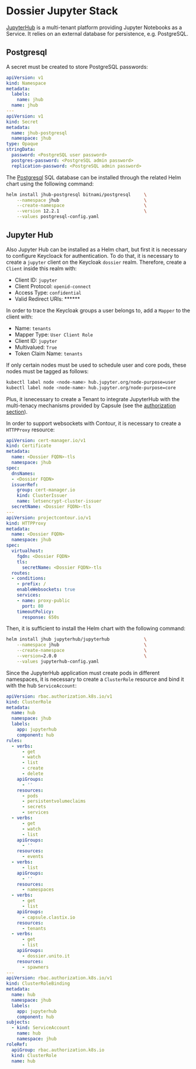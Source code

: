# Dossier Jupyter Stack

[JupyterHub](https://jupyter.org/hub) is a multi-tenant platform providing Jupyter Notebooks as a Service. It relies on an external database for persistence, e.g. PostgreSQL.

## Postgresql

A secret must be created to store PostgreSQL passwords:

```yaml
apiVersion: v1
kind: Namespace
metadata:
  labels:
    name: jhub
  name: jhub
---
apiVersion: v1
kind: Secret
metadata:
  name: jhub-postgresql
  namespace: jhub
type: Opaque
stringData:
  password: <PostgreSQL user password>
  postgres-password: <PostgreSQL admin password>
  replication-password: <PostgreSQL admin password>
```

The [Postgresql](https://www.postgresql.org/) SQL database can be installed through the related Helm chart using the following command:

```bash
helm install jhub-postgresql bitnami/postgresql     \
    --namespace jhub                                \
    --create-namespace                              \
    --version 12.2.1                                \
    --values postgresql-config.yaml
```

## Jupyter Hub

Also Jupyter Hub can be installed as a Helm chart, but first it is necessary to configure Keycloack for authentication. To do that, it is necessary to create a `jupyter` client on the Keycloak `dossier` realm. Therefore, create a `Client` inside this realm with:

- Client ID: `jupyter`
- Client Protocol: `openid-connect`
- Access Type: `confidential`
- Valid Redirect URIs: ******

In order to trace the Keycloak groups a user belongs to, add a `Mapper` to the client with:

- Name: `tenants`
- Mapper Type: `User Client Role`
- Client ID: `jupyter`
- Multivalued: `True`
- Token Claim Name: `tenants`

If only certain nodes must be used to schedule user and core pods, these nodes must be tagged as follows:

```bash
kubectl label node <node-name> hub.jupyter.org/node-purpose=user
kubectl label node <node-name> hub.jupyter.org/node-purpose=core
```

Plus, it isnecessary to create a Tenant to integrate JupyterHub with the multi-tenacy mechanisms provided by Capsule
(see the [authorization section](../authorization/README.md)).

In order to support websockets with Contour, it is necessary to create a `HTTPProxy` resource:

```yaml
apiVersion: cert-manager.io/v1
kind: Certificate
metadata:
  name: <Dossier FQDN>-tls
  namespace: jhub
spec:
  dnsNames:
  - <Dossier FQDN>
  issuerRef:
    group: cert-manager.io
    kind: ClusterIssuer
    name: letsencrypt-cluster-issuer
  secretName: <Dossier FQDN>-tls
---
apiVersion: projectcontour.io/v1
kind: HTTPProxy
metadata:
  name: <Dossier FQDN>
  namespace: jhub
spec:
  virtualhost:
    fqdn: <Dossier FQDN>
    tls:
      secretName: <Dossier FQDN>-tls
  routes:
  - conditions:
    - prefix: /
    enableWebsockets: true
    services:
    - name: proxy-public
      port: 80
    timeoutPolicy:
      response: 650s
```

Then, it is sufficient to install the Helm chart with the following command:

```bash
helm install jhub jupyterhub/jupyterhub             \
    --namespace jhub                                \
    --create-namespace                              \
    --version=2.0.0                                 \
    --values jupyterhub-config.yaml
```

Since the JupyterHub application must create pods in different namespaces, it is necessary to create a `ClusterRole` resource and bind it with the hub `ServiceAccount`:

```yaml
apiVersion: rbac.authorization.k8s.io/v1
kind: ClusterRole
metadata:
  name: hub
  namespace: jhub
  labels:
    app: jupyterhub
    component: hub
rules:
  - verbs:
      - get
      - watch
      - list
      - create
      - delete
    apiGroups:
      - ''
    resources:
      - pods
      - persistentvolumeclaims
      - secrets
      - services
  - verbs:
      - get
      - watch
      - list
    apiGroups:
      - ''
    resources:
      - events
  - verbs:
      - list
    apiGroups:
      - ''
    resources:
      - namespaces
  - verbs:
      - get
      - list
    apiGroups:
      - capsule.clastix.io
    resources:
      - tenants
  - verbs:
      - get
      - list
    apiGroups:
      - dossier.unito.it
    resources:
      - spawners
---
apiVersion: rbac.authorization.k8s.io/v1
kind: ClusterRoleBinding
metadata:
  name: hub
  namespace: jhub
  labels:
    app: jupyterhub
    component: hub
subjects:
  - kind: ServiceAccount
    name: hub
    namespace: jhub
roleRef:
  apiGroup: rbac.authorization.k8s.io
  kind: ClusterRole
  name: hub
```

